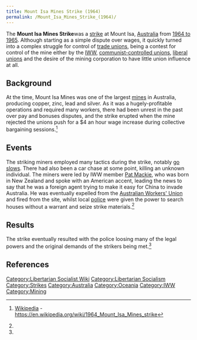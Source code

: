 ```yaml
---
title: Mount Isa Mines Strike (1964)
permalink: /Mount_Isa_Mines_Strike_(1964)/
---
```


The **Mount Isa Mines Strike**was a [strike](List_of_Strikes "wikilink")
at Mount Isa, [Australia](Commonwealth_of_Australia "wikilink") from
[1964 to 1965](Timeline_of_Libertarian_Socialism_in_Oceania "wikilink").
Although starting as a simple dispute over wages, it quickly turned into
a complex struggle for control of [trade
unions](Trade_Union "wikilink"), being a contest for control of the mine
either by the [IWW](Industrial_Workers_of_the_World "wikilink"),
[communist-controlled unions](Authoritarian_Socialism "wikilink"),
[liberal unions](Liberalism "wikilink") and the desire of the mining
corporation to have little union influence at all.

## Background

At the time, Mount Isa Mines was one of the largest
[mines](Mining "wikilink") in Australia, producing copper, zinc, lead
and silver. As it was a hugely-profitable operations and required many
workers, there had been unrest in the past over pay and bonuses
disputes, and the strike erupted when the mine rejected the unions push
for a \$4 an hour wage increase during collective bargaining
sessions.[^1]

## Events

The striking miners employed many tactics during the strike, notably [go
slows](Go_Slow "wikilink"). There had also been a car chase at some
point, killing an unknown individual. The miners were led by IWW member
[Pat Mackie](Pat_Mackie "wikilink"), who was born in New Zealand and
spoke with an American accent, leading the news to say that he was a
foreign agent trying to make it easy for China to invade Australia. He
was eventually expelled from the [Australian Workers'
Union](Australian_Workers'_Union "wikilink") and fired from the site,
whilst local [police](police "wikilink") were given the power to search
houses without a warrant and seize strike materials.[^2]

## Results

The strike eventually resulted with the police loosing many of the legal
powers and the original demands of the strikers being met.[^3]

## References

<references />

[Category:Libertarian Socialist
Wiki](Category:Libertarian_Socialist_Wiki "wikilink")
[Category:Libertarian
Socialism](Category:Libertarian_Socialism "wikilink")
[Category:Strikes](Category:Strikes "wikilink")
[Category:Australia](Category:Australia "wikilink")
[Category:Oceania](Category:Oceania "wikilink")
[Category:IWW](Category:IWW "wikilink")
[Category:Mining](Category:Mining "wikilink")

[^1]: [Wikipedia](Wikipedia "wikilink") -
    <https://en.wikipedia.org/wiki/1964_Mount_Isa_Mines_strike>

[^2]:

[^3]:
